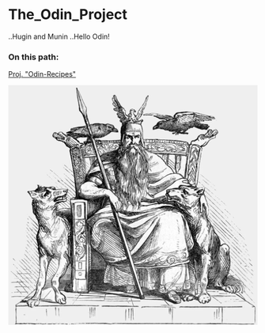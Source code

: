 # The_Odin_Project
..Hugin and Munin ..Hello Odin!

### On this path:

[Proj. "Odin-Recipes"](https://sergeys2k.github.io/The_Odin_Project/Foundations/projects/odin-recipes/)

![Alt text](Foundations/projects/odin-recipes/images/odin.jpg)